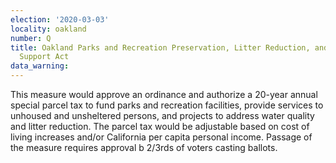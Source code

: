 ```yaml
---
election: '2020-03-03'
locality: oakland
number: Q
title: Oakland Parks and Recreation Preservation, Litter Reduction, and Homelessnes
  Support Act
data_warning: 
---
```

This measure would approve an ordinance and authorize a 20-year annual special parcel tax to fund parks and recreation facilities, provide services to unhoused and unsheltered persons, and projects to address water quality and litter reduction. The parcel tax would be adjustable based on cost of living increases and/or California per capita personal income. Passage of the measure requires approval b 2/3rds of voters casting ballots.
